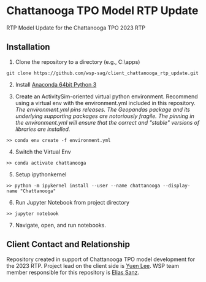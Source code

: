 # Chattanooga TPO Model RTP Update
RTP Model Update for the Chattanooga TPO 2023 RTP

## Installation

1. Clone the repository to a directory (e.g., C:\apps)
```
git clone https://github.com/wsp-sag/client_chattanooga_rtp_update.git
```
2. Install [Anaconda 64bit Python 3](https://www.anaconda.com/distribution/)

3. Create an ActivitySim-oriented virtual python environment. Recommend using a virtual env with the environment.yml included in this repository.  
*The environment.yml pins releases. The Geopandas package and its underlying supporting packages are notoriously fragile. The pinning in the
environment.yml will ensure that the correct and "stable" versions of libraries are installed.*
```
>> conda env create -f environment.yml
```
4. Switch the Virtual Env
```
>> conda activate chattanooga
```
5. Setup ipythonkernel
```
>> python -m ipykernel install --user --name chattanooga --display-name "Chattanooga"
```
6. Run Jupyter Notebook from project directory
```
>> jupyter notebook
```
7. Navigate, open, and run notebooks.

## Client Contact and Relationship
Repository created in support of Chattanooga TPO model development for the 2023 RTP. Project lead on the client side is [Yuen Lee](mailto:ylee@chattanooga.gov). WSP team member responsible for this repository is [Elias Sanz](mailto:Luis.Elias@wsp.com).
